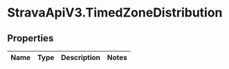 # StravaApiV3.TimedZoneDistribution

## Properties
Name | Type | Description | Notes
------------ | ------------- | ------------- | -------------


